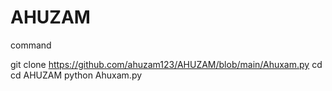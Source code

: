 # AHUZAM
command 

git clone https://github.com/ahuzam123/AHUZAM/blob/main/Ahuxam.py
cd cd AHUZAM
python Ahuxam.py
